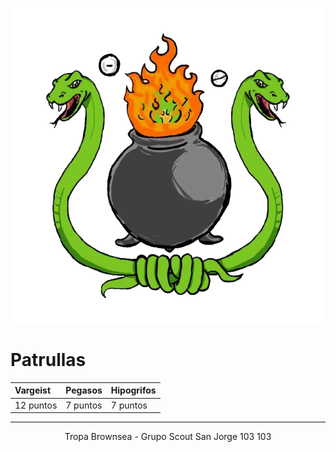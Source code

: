 
![300x300](./img/Alchimist-circle.png)

# Patrullas

| Vargeist     | Pegasos      | Hipogrifos   |
|:-------------|:-------------|:-------------|
| 12 puntos    | 7 puntos     | 7 puntos     |

* * *
<p style="text-align: center;">Tropa Brownsea - Grupo Scout San Jorge 103 103</p>
